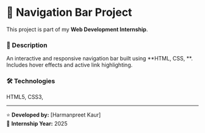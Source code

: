 # 🧭 Navigation Bar Project

This project is part of my **Web Development Internship**.

### 🔹 Description
An interactive and responsive navigation bar built using **HTML, CSS, **.  
Includes hover effects and active link highlighting.


### 🛠️ Technologies
HTML5, CSS3, 

---

⭐ **Developed by:** [Harmanpreet Kaur]  
📅 **Internship Year:** 2025
